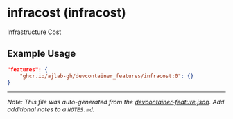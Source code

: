 
# infracost (infracost)

Infrastructure Cost

## Example Usage

```json
"features": {
    "ghcr.io/ajlab-gh/devcontainer_features/infracost:0": {}
}
```





---

_Note: This file was auto-generated from the [devcontainer-feature.json](https://github.com/ajlab-gh/devcontainer_features/blob/main/src/infracost/devcontainer-feature.json).  Add additional notes to a `NOTES.md`._
